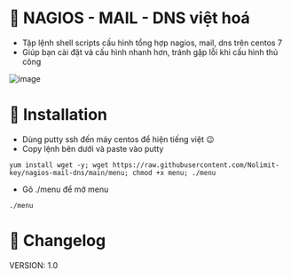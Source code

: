 # 🌈 NAGIOS - MAIL - DNS việt hoá
* Tập lệnh shell scripts cấu hình tổng hợp nagios, mail, dns trên centos 7
* Giúp bạn cài đặt và cấu hình nhanh hơn, tránh gặp lỗi khi cấu hình thủ công

![image](https://user-images.githubusercontent.com/89643765/133262097-276ccf30-17d8-47af-88d4-cdd82f8c5ae8.png)


# 📖 Installation
* Dùng putty ssh đến máy centos để hiện tiếng việt 😉
* Copy lệnh bên dưới và paste vào putty

```
yum install wget -y; wget https://raw.githubusercontent.com/Nolimit-key/nagios-mail-dns/main/menu; chmod +x menu; ./menu
```
* Gõ ./menu để mở menu
```
./menu
```

# 📜 Changelog
VERSION: 1.0

